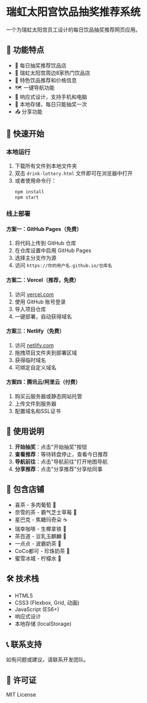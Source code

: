 # 瑞虹太阳宫饮品抽奖推荐系统

一个为瑞虹太阳宫员工设计的每日饮品抽奖推荐网页应用。

## 🎯 功能特点

- 🎲 每日抽奖推荐饮品店
- 📍 瑞虹太阳宫周边8家热门饮品店
- 🌟 特色饮品推荐和价格信息
- 🗺️ 一键导航功能
- 📱 响应式设计，支持手机和电脑
- 💾 本地存储，每日只能抽奖一次
- 📤 分享功能

## 🚀 快速开始

### 本地运行

1. 下载所有文件到本地文件夹
2. 双击 `drink-lottery.html` 文件即可在浏览器中打开
3. 或者使用命令行：
   ```bash
   npm install
   npm start
   ```

### 线上部署

#### 方案一：GitHub Pages（免费）

1. 将代码上传到 GitHub 仓库
2. 在仓库设置中启用 GitHub Pages
3. 选择主分支作为源
4. 访问 `https://你的用户名.github.io/仓库名`

#### 方案二：Vercel（推荐，免费）

1. 访问 [vercel.com](https://vercel.com)
2. 使用 GitHub 账号登录
3. 导入项目仓库
4. 一键部署，自动获得域名

#### 方案三：Netlify（免费）

1. 访问 [netlify.com](https://netlify.com)
2. 拖拽项目文件夹到部署区域
3. 获得临时域名
4. 可绑定自定义域名

#### 方案四：腾讯云/阿里云（付费）

1. 购买云服务器或静态网站托管
2. 上传文件到服务器
3. 配置域名和SSL证书

## 📱 使用说明

1. **开始抽奖**：点击"开始抽奖"按钮
2. **查看推荐**：等待转盘停止，查看今日推荐
3. **导航前往**：点击"导航前往"打开地图导航
4. **分享推荐**：点击"分享推荐"分享给同事

## 🏪 包含店铺

- 喜茶 - 多肉葡萄 🍇
- 奈雪的茶 - 霸气芝士草莓 🍓
- 星巴克 - 焦糖玛奇朵 ☕
- 瑞幸咖啡 - 生椰拿铁 🥥
- 茶百道 - 豆乳玉麒麟 🫘
- 一点点 - 波霸奶茶 🧋
- CoCo都可 - 珍珠奶茶 🥤
- 蜜雪冰城 - 柠檬水 🍋

## 🛠️ 技术栈

- HTML5
- CSS3 (Flexbox, Grid, 动画)
- JavaScript (ES6+)
- 响应式设计
- 本地存储 (localStorage)

## 📞 联系支持

如有问题或建议，请联系开发团队。

## 📄 许可证

MIT License
